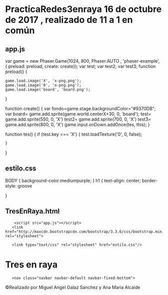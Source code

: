# PracticaRedes3enraya 16 de octubre de 2017 , realizado de 11 a 1 en común
## app.js
var game = new Phaser.Game(1024, 800, Phaser.AUTO , 'phaser-example', { preload: preload, create: create});
var test;
var test2;
var test3;
function preload() {
    
    game.load.image('X', 'x-png.png');
    game.load.image('0', 'o-png.png');
    game.load.image('board', 'board.png');
}

function create() {
   var fondo=game.stage.backgroundColor="#9370DB"; 
   var board= game.add.sprite(game.world.centerX+30, 0, 'board');
     test= game.add.sprite(550, 0, 'X')
     test2= game.add.sprite(700, 0, 'X')
     test3= game.add.sprite(800, 0, 'X')
     game.input.onDown.addOnce(tes, this);
}

function tes() {
    if (test.key === 'X')
    {
        test.loadTexture('0', 0, false);
        
    }
}
## estilo.css
BODY {
 background-color:mediumpurple;
}
h1
{
    text-align: center;
    border-style: groove
    
    
}
## TresEnRaya.html
<HTML>
   <HEAD>
      <TITLE>Tres En Raya</TITLE>
         <script src="//cdn.jsdelivr.net/phaser/2.5.0/phaser.min.js"></script>
         <script src="jquery.js"></script>
        
        <script src="app.js"></script>
       <link href="http://maxcdn.bootstrapcdn.com/bootstrap/3.3.6/css/bootstrap.min.css" rel="stylesheet">
<script src="https://ajax.googleapis.com/ajax/libs/jquery/1.11.3/jquery.min.js"></script>
<script src="http://maxcdn.bootstrapcdn.com/bootstrap/3.3.6/js/bootstrap.min.js"></script>
       <link type="text/css" rel="stylesheet" href="estilo.css"/>
       
   </HEAD>
   <BODY>
       <h1><strong>Tres en raya</strong></h1>
      
           
       
       
       <nav class="navbar navbar-default navbar-fixed-bottom">
 <div class="navbar-inner navbar-content-center">
 <p class="text-center">&copy;Realizado por Miguel Angel Galaz Sanchez y Ana Maria Alcaide</p>
 </div>
</nav>

   </BODY>
</HTML>

